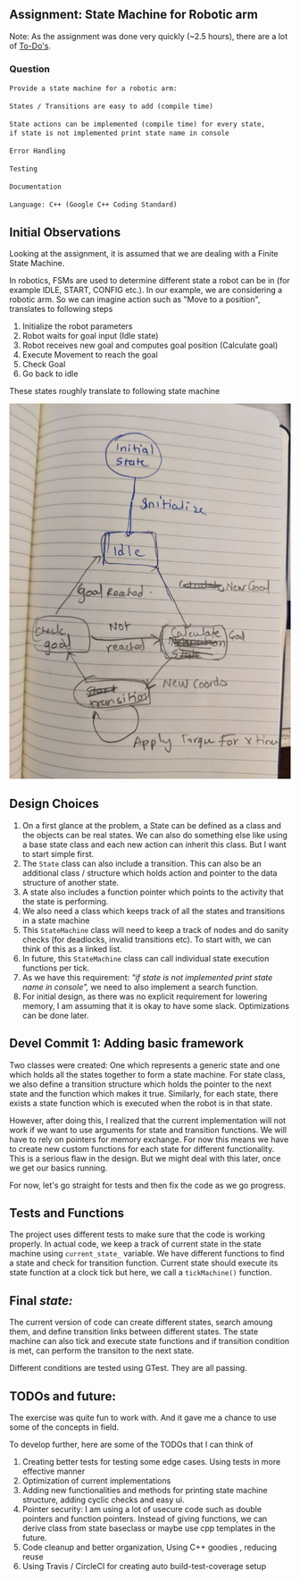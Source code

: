 ## Assignment: State Machine for Robotic arm

Note: As the assignment was done very quickly (~2.5 hours), there are a lot of [To-Do's](#todos-and-future:).

### Question

```
Provide a state machine for a robotic arm:

States / Transitions are easy to add (compile time)

State actions can be implemented (compile time) for every state,
if state is not implemented print state name in console

Error Handling

Testing

Documentation

Language: C++ (Google C++ Coding Standard)
```

## Initial Observations

Looking at the assignment, it is assumed that we are dealing with a Finite State Machine.  

In robotics, FSMs are used to determine different state a robot can be in (for example IDLE, START, CONFIG etc.). In our example, we are considering a robotic arm. So we can imagine action such as "Move to a position", translates to following steps

1. Initialize the robot parameters
2. Robot waits for goal input (Idle state)
3. Robot receives new goal and computes goal position (Calculate goal)
4. Execute Movement to reach the goal  
5. Check Goal 
6. Go back to idle

These states roughly translate to following state machine

![Sketch](./sketch-state-machine.png)

## Design Choices

1. On a first glance at the problem, a State can be defined as a class and the objects can be real states. We can also do something else like using a base state class and each new action can inherit this class. But I want to start simple first. 
2. The `State` class can also include a transition. This can also be an additional class / structure which holds action and pointer to the data structure of another state. 
3. A state also includes a function pointer which points to the activity that the state is performing.
4. We also need a class which keeps track of all the states and transitions in a state machine
5. This `StateMachine` class will need to keep a track of nodes and do sanity checks (for deadlocks, invalid transitions etc). To start with, we can think of this as a linked list.
6. In future, this `StateMachine` class can call individual state execution functions per tick.
7. As we have this requirement: *"if state is not implemented print state name in console",*  we need to also implement a search function.
8. For initial design, as there was no explicit requirement for lowering memory, I am assuming that it is okay to have some slack. Optimizations can be done later.

## Devel Commit 1: Adding basic framework

Two classes were created: One which represents a generic state and one which holds all the states together to form a state machine. For state class, we also define a transition structure which holds the pointer to the next state and the function which makes it true. Similarly, for each state, there exists a state function which is executed when the robot is in that state. 

However, after doing this, I realized that the current implementation will not work if we want to use arguments for state and transition functions. We will have to rely on pointers for memory exchange. For now this means we have to create new custom functions for each state for different functionality. This is a serious flaw in the design. But we might deal with this later, once we get our basics running.

For now, let's go straight for tests and then fix the code as we go progress.

## Tests and Functions

The project uses different tests to make sure that the code is working properly. In actual code, we keep a track of current state in the state machine using `current_state_` variable. We have different functions to find a state and check for transition function. Current state should execute its state function at a clock tick but here, we call a `tickMachine()` function.

## Final *state:*

The current version of code can create different states, search amoung them, and define transition links between different states. The state machine can also tick and execute state functions and if transition condition is met, can perform the transiton to the next state.

Different conditions are tested using GTest. They are all passing.

## TODOs and future:
The exercise was quite fun to work with. And it gave me a chance to use some of the concepts in field. 

To develop further, here are some of the TODOs that I can think of

1. Creating better tests for testing some edge cases. Using tests in more effective manner
2. Optimization of current implementations
3. Adding new functionalities and methods for printing state machine structure, adding cyclic checks and easy ui.
4. Pointer security: I am using a lot of usecure code such as double pointers and function pointers. Instead of giving functions, we can derive class from state baseclass or maybe use cpp templates in the future.
5. Code cleanup and better organization, Using C++ goodies , reducing reuse
6. Using Travis / CircleCI for creating auto build-test-coverage setup